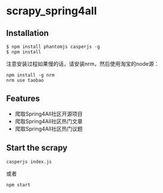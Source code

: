 # scrapy_spring4all

## Installation

```
$ npm install phantomjs casperjs -g
$ npm install 
```

注意安装过程如果慢的话，请安装nrm，然后使用淘宝的node源：

```
npm install -g nrm 
nrm use taobao
```


## Features

* 爬取Spring4All社区开源项目
* 爬取Spring4All社区热门文章
* 爬取Spring4All社区热门议题

## Start the scrapy

```
casperjs index.js
```
或者
```
npm start
```
